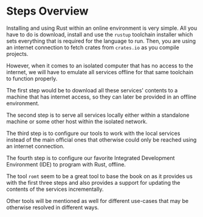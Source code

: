 # Steps Overview

Installing and using Rust within an online environment is very simple. All you have to do is download, install and use the `rustup` toolchain installer which sets everything that is required for the language to run. Then, you are using an internet connection to fetch crates from `crates.io` as you compile projects.

However, when it comes to an isolated computer that has no access to the internet, we will have to emulate all services offline for that same toolchain to function properly.  

The first step would be to download all these services' contents to a machine that has internet access, so they can later be provided in an offline environment.  

The second step is to serve all services locally either within a standalone machine or some other host within the isolated network.  

The third step is to configure our tools to work with the local services instead of the main official ones that otherwise could only be reached using an internet connection.

The fourth step is to configure our favorite Integrated Development Environment (IDE) to program with Rust, offline.  

The tool `romt` seem to be a great tool to base the book on as it provides us with the first three steps and also provides a support for updating the contents of the services incrementally.  

Other tools will be mentioned as well for different use-cases that may be otherwise resolved in different ways.  
